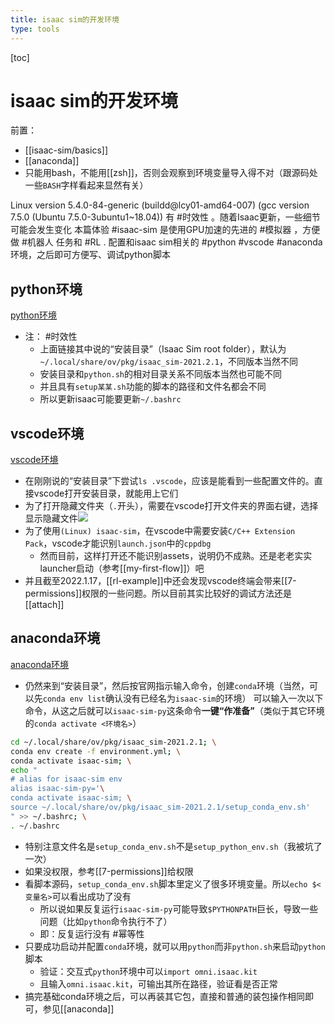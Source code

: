```yaml
---
title: isaac sim的开发环境
type: tools
---
```


[toc]
# isaac sim的开发环境
前置：
- [[isaac-sim/basics]]
- [[anaconda]]
- 只能用bash，不能用[[zsh]]，否则会观察到环境变量导入得不对（跟源码处一些`BASH`字样看起来显然有关）

Linux version 5.4.0-84-generic (buildd@lcy01-amd64-007) (gcc version 7.5.0 (Ubuntu 7.5.0-3ubuntu1~18.04))
有 #时效性 。随着Isaac更新，一些细节可能会发生变化
本篇体验 #isaac-sim 是使用GPU加速的先进的 #模拟器 ，方便做 #机器人 任务和 #RL .
配置和isaac sim相关的 #python #vscode #anaconda 环境，之后即可方便写、调试python脚本
## python环境
[python环境](https://docs.omniverse.nvidia.com/app_isaacsim/app_isaacsim/install_python.html)
- 注： #时效性
  - 上面链接其中说的“安装目录”（Isaac Sim root folder），默认为`~/.local/share/ov/pkg/isaac_sim-2021.2.1`，不同版本当然不同
  - 安装目录和`python.sh`的相对目录关系不同版本当然也可能不同
  - 并且具有`setup某某.sh`功能的脚本的路径和文件名都会不同
  - 所以更新isaac可能要更新`~/.bashrc`
## vscode环境
[vscode环境](https://docs.omniverse.nvidia.com/app_isaacsim/app_isaacsim/install_python.html#visual-studio-code-support)
- 在刚刚说的“安装目录”下尝试`ls .vscode`，应该是能看到一些配置文件的。直接vscode打开安装目录，就能用上它们
- 为了打开隐藏文件夹（`.`开头），需要在vscode打开文件夹的界面右键，选择显示隐藏文件![](dev-env/vscode-hidden.png)
- 为了使用`(Linux) isaac-sim`，在vscode中需要安装`C/C++ Extension Pack`，vscode才能识别`launch.json`中的`cppdbg`
  - 然而目前，这样打开还不能识别assets，说明仍不成熟。还是老老实实launcher启动（参考[[my-first-flow]]）吧
- 并且截至2022.1.17，[[rl-example]]中还会发现vscode终端会带来[[7-permissions]]权限的一些问题。所以目前其实比较好的调试方法还是[[attach]]
## anaconda环境
[anaconda环境](https://docs.omniverse.nvidia.com/app_isaacsim/app_isaacsim/install_python.html#advanced-running-with-anaconda)
- 仍然来到“安装目录”，然后按官网指示输入命令，创建`conda`环境（当然，可以先`conda env list`确认没有已经名为`isaac-sim`的环境）
可以输入一次以下命令，从这之后就可以`isaac-sim-py`这条命令**一键“作准备”**（类似于其它环境的`conda activate <环境名>`）
```sh
cd ~/.local/share/ov/pkg/isaac_sim-2021.2.1; \
conda env create -f environment.yml; \
conda activate isaac-sim; \
echo "
# alias for isaac-sim env
alias isaac-sim-py='\
conda activate isaac-sim; \
source ~/.local/share/ov/pkg/isaac_sim-2021.2.1/setup_conda_env.sh'
" >> ~/.bashrc; \
. ~/.bashrc
```
- 特别注意文件名是`setup_conda_env.sh`不是`setup_python_env.sh`（我被坑了一次）
- 如果没权限，参考[[7-permissions]]给权限
- 看脚本源码，`setup_conda_env.sh`脚本里定义了很多环境变量。所以`echo $<变量名>`可以看出成功了没有
  - 所以说如果反复运行`isaac-sim-py`可能导致`$PYTHONPATH`巨长，导致一些问题（比如`python`命令执行不了）
  - 即：反复运行没有 #幂等性
- 只要成功启动并配置`conda`环境，就可以用`python`而非`python.sh`来启动`python`脚本
  - 验证：交互式`python`环境中可以`import omni.isaac.kit`
  - 且输入`omni.isaac.kit`，可输出其所在路径，验证看是否正常
- 搞完基础conda环境之后，可以再装其它包，直接和普通的装包操作相同即可，参见[[anaconda]]